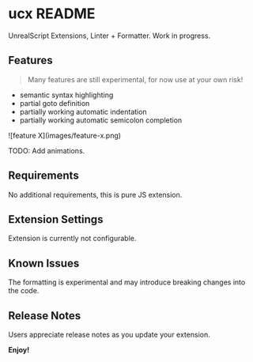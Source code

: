 # ucx README

UnrealScript Extensions, Linter + Formatter. Work in progress.

## Features

> Many features are still experimental, for now use at your own risk!

 - semantic syntax highlighting
 - partial goto definition
 - partially working automatic indentation
 - partially working automatic semicolon completion


\!\[feature X\]\(images/feature-x.png\)

TODO: Add animations.

## Requirements

No additional requirements, this is pure JS extension.

## Extension Settings

Extension is currently not configurable.

## Known Issues

The formatting is experimental and may introduce breaking changes into the
code.

## Release Notes

Users appreciate release notes as you update your extension.

**Enjoy!**
